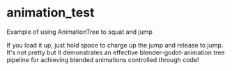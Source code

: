 # animation_test
Example of using AnimationTree to squat and jump

If you load it up, just hold space to charge up the jump and release to jump. It's not pretty but it demonstrates an effective blender-godot-animation tree pipeline for achieving blended animations controlled through code!
